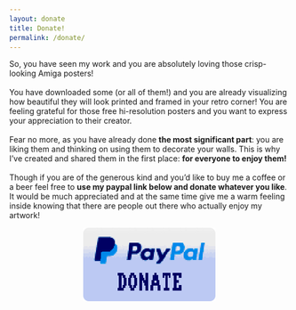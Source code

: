 ```yaml
---
layout: donate
title: Donate!
permalink: /donate/
---
```


So, you have seen my work and you are absolutely loving those crisp-looking Amiga posters!
<br><br>
You have downloaded some (or all of them!) and you are already visualizing how beautiful they will look printed and framed in your retro corner! You are feeling grateful for those free hi-resolution posters and you want to express your appreciation to their creator.
<br><br>
Fear no more, as you have already done **the most significant part**: you are liking them and thinking on using them to decorate your walls. This is why I’ve created and shared them in the first place: **for everyone to enjoy them!**
<br><br>
Though if you are of the generous kind and you’d like to buy me a coffee or a beer feel free to **use my paypal link below and donate whatever you like**. It would be much appreciated and at the same time give me a warm feeling inside knowing that there are people out there who actually enjoy my artwork!
<br>

<a href="https://www.paypal.me/vpsomiadis" target="_blank"><img src="/assets/img/buttons/PayPal-Donate-Button.png" alt="PayPal Donate" style="display: block; margin: auto;"></a>
